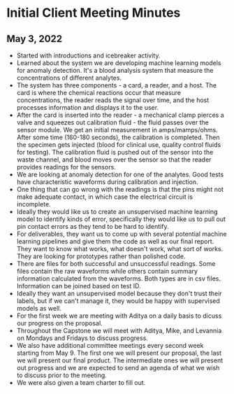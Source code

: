 # Initial Client Meeting Minutes
## May 3, 2022

- Started with introductions and icebreaker activity. 
- Learned about the system we are developing machine learning models for anomaly detection. It's a blood analysis system that measure the concentrations of different analytes. 
- The system has three components - a card, a reader, and a host. The card is where the chemical reactions occur that measure concentrations, the reader reads the signal over time, and the host processes information and displays it to the user. 
- After the card is inserted into the reader - a mechanical clamp pierces a valve and squeezes out calibration fluid - the fluid passes over the sensor module. We get an initial measurement in amps/mamps/ohms. After some time (160-180 seconds), the calibration is completed. Then the specimen gets injected (blood for clinical use, quality control fluids for testing). The calibration fluid is pushed out of the sensor into the waste channel, and blood moves over the sensor so that the reader provides readings for the sensors.
- We are looking at anomaly detection for one of the analytes. Good tests have characteristic waveforms during calibration and injection. 
- One thing that can go wrong with the readings is that the pins might not make adequate contact, in which case the electrical circuit is incomplete. 
- Ideally they would like us to create an unsupervised machine learning model to identify kinds of error, specifically they would like us to pull out pin contact errors as they tend to be hard to identify.
- For deliverables, they want us to come up with several potential machine learning pipelines and give them the code as well as our final report. They want to know what works, what doesn't work, what sort of works. They are looking for prototypes rather than polished code. 
- There are files for both successful and unsuccessful readings. Some files contain the raw waveforms while others contain summary information calculated from the waveforms. Both types are in csv files. Information can be joined based on test ID. 
- Ideally they want an unsupervised model because they don't trust their labels, but if we can't manage it, they would be happy with supervised models as well. 
- For the first week we are meeting with Aditya on a daily basis to dicuss our progress on the proposal. 
-  Throughout the Capstone we will meet with Aditya, Mike, and Levannia on Mondays and Fridays to discuss progress. 
-  We also have additional committee meetings every second week starting from May 9. The first one we will present our proposal, the last we will present our final product. The intermediate ones we will present out progress and we are expected to send an agenda of what we wish to discuss prior to the meeting. 
-  We were also given a team charter to fill out. 
